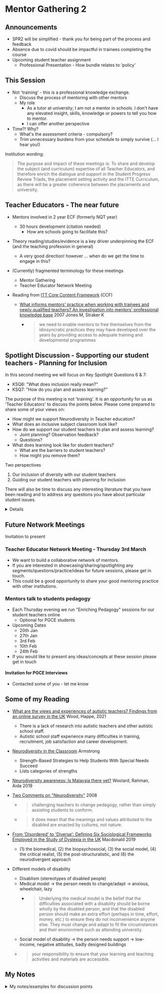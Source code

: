 Mentor Gathering 2
==================

Announcements
-------------

* SPR2 will be simplified - thank you for being part of the process and feedback
* Absence due to covid should be impactful in trainees completing the course
* Upcoming student teacher assignment
    * Professional Presentation - How bundle relates to 'policy'


This Session
------------

* Not 'training' - this is a professional knowledge exchange.
    * Discuss the process of mentoring with other mentors
    * My role
        * As a tutor at university; I am not a mentor in schools. I don't have any elevated insight, skills, knowledge or powers to tell you how to mentor.
        * I can offer another perspective
* Time?! Why?
    * What's the assessment criteria - compulsory?
    * Trim unnecessary burdens from your schedule to simply survive (... I hear you!)



Institution wording:
> The purpose and impact of these meetings is:
> To share and develop the subject (and curriculum) expertise of all Teacher Educators,
> and therefore enrich the dialogue and support in the Student Progress Review Triads, the placement setting activity and the ITTE Curriculum, as there will be a greater coherence between the placements and university.


Teacher Educators - The near future
-----------------

* Mentors involved in 2 year ECF (formerly NQT year)
    * 30 hours development (citation needed)
        * How are schools going to facilitate this?
* Theory reading/studies/evidence is a key driver underpinning the ECF (and the teaching profession in general)
    * A very good direction! however ... when do we get the time to engage in this?
* (Currently) fragmented terminology for these meetings
    * Mentor Gathering
    * Teacher Educator Network Meeting

* Reading from [ITT Core Content Framework](https://www.gov.uk/government/publications/initial-teacher-training-itt-core-content-framework) (CCF)
    * [What informs mentors' practice when working with trainees and newly qualified teachers? An investigation into mentors' professional knowledge base](../__CCF-reading-summary.md#mentor-knowledge) 2007 Jones M, Straker K
        * > we need to enable mentors to free themselves from the idiosyncratic practices they may have developed over the years by providing access to adequate training and developmental programmes


Spotlight Discussion - Supporting our student teachers - Planning for Inclusion
--------------------

In this second meeting we will focus on Key Spotlight Questions 6 & 7:
 - KSQ6: "What does inclusion really mean?"
 - KSQ7: "How do you plan and assess learning?"

The purpose of this meeting is not 'training'.
It is an opportunity for us as 'Teacher Educators' to discuss the points below.
Please come prepared to share some of your views on:
* How might we support Neurodiversity in Teacher education?
* What does an inclusive subject classroom look like?
* How do we support our student teachers to plan and assess learning?
    * Joint planning? Observation feedback?
    * Questions?
* What does learning look like for student teachers?
    * What are the barriers to student teachers?
    * How might you remove them?

Two perspectives
1. Our inclusion of diversity with our student teachers
2. Guiding our student teachers with planning for inclusion

There will also be time to discuss any interesting literature that you have been reading and to address any questions you have about particular student issues.

<details>
TODO

Current happenting in school
Inclusion planning and assessment
Less observations - development
Joint planning?
</details>


Future Network Meetings
-----------------------

Invitation to present

### Teacher Educator Network Meeting - Thursday 3rd March

* We want to build a collaborative network of mentors.
* If you are interested in showcasing/sharing/spotlighting any segments/questions/practice/ideas for future sessions, please get in touch.
* This could be a good opportunity to share your good mentoring practice with other institutions.

### Mentors talk to students pedagogy

* Each Thursday evening we run "Enriching Pedagogy" sessions for our student teachers online
    * Optional for PGCE students
* Upcoming Dates
    * 20th Jan
    * 27th Jan
    * 3rd Feb
    * 10th Feb
    * 24th Feb
* If you would like to present any ideas/concepts at these session please get in touch

#### Invitation for PGCE Interviews

* Contacted some of you - let me know



Some of my Reading
------------------

* [What are the views and experiences of autistic teachers? Findings from an online survey in the UK](https://doi.org/10.1080/09687599.2021.1916888) Wood, Happe, 2021
    * There is a lack of research into autistic teachers and other autistic school staff.
    * Autistic school staff experience many difficulties in training, recruitment, job satisfaction and career development.
* [Neurodiversity in the Classroom](https://pdfs.semanticscholar.org/1f91/fe220ea1ac004a9c4c342a1fa69819917359.pdf) Armstrong 
    * Strength-Based Strategies to Help Students With Special Needs Succeed
    * Lists categories of strengths
* [Neurodiversity awareness: Is Malaysia there yet?](https://files.eric.ed.gov/fulltext/EJ1238367.pdf) Woolard, Rahman, Aida 2019
* [Two Comments on "Neurodiversity"](https://vtechworks.lib.vt.edu/bitstream/handle/10919/25793/25472270.pdf) 2008
    * > challenging teachers to change pedagogy, rather than simply assisting students to conform.
    * > it does mean that the meanings and values attributed to the disabled are enacted by cultures, not nature.
* [From 'Disordered' to 'Diverse': Defining Six Sociological Frameworks Employed in the Study of Dyslexia in the UK](https://eric.ed.gov/?id=EJ1218476) Macdonald 2019
    * (1) the biomedical, (2) the biopsychosocial, (3) the social model, (4) the critical realist, (5) the post-structuralistic, and (6) the neurodivergent approach


* Different models of disability
    * Disablism (stereotypes of disabled people)
    * Medical model -> the person needs to change/adapt -> anxious, wheelchair, lazy
        * > Underlying the medical model is the belief that the difficulties associated with a disability should be borne wholly by the disabled person, 
          > and that the disabled person should make an extra effort (perhaps in time, effort, money, etc.) to ensure they do not inconvenience anyone else. 
          > They must change and adapt to fit the circumstances and their environment such as attending university.
    * Social model of disability -> the person needs support -> low-income, negative attitudes, badly designed buildings
    * > your responsibility to ensure that your learning and teaching activities and materials are accessible.


My Notes
--------

<details>
<summary>My notes/examples for discussion points</summary>

### Dyslexic
* Spelt "Simpsons" incorrectly in front of bottom set Year 7.
* Slow reader - spend additional time
* Reasonable orator and technologist

### Slightly autistic friend - English teacher
Ongoing challenge voiced - always has to oppose something
Can't interpret awkward social situations - will just keep pushing
One way - wont reciprocate mutual understanding


### Possible high functioning asperger trainee
* Agitated by 'functionless' pleasantry's in emails
* repeatedly sending clarification question emails
    * especially dates and times
* Lack of eye contact, constant fidgeting, tapping, spinning pens when in serious conversation
* High tension socially (distanced from peers)
    * added to my communication overhead
* Verbal and remote - constant list of things we have failed to provide to help/support/inform (these were false claims as all other trainees appear to has acted/responded correctly)


### Schools response to student with LSP
School - see LSP Anxiety - reject placement (humm) - to many needs for us to cater for


### Overall questions
If trainees are unable to interpret the social cues of students - are they capable of performing the role?
Would you give them this opportunity?
How much support can we realistically give?
When is this "too much" support?

</details>